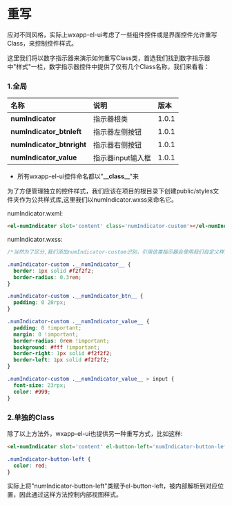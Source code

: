 # 重写

应对不同风格，实际上wxapp-el-ui考虑了一些组件控件或是界面控件允许重写Class，来控制控件样式。

这里我们将以数字指示器来演示如何重写Class类，首选我们找到数字指示器中"样式"一栏，数字指示器控件中提供了仅有几个Class名称，我们来看看：

### 1.全局

| 名称 | 说明 | 版本 |
| :--- | :--- | :--- |
| **numIndicator** | 指示器根类 | 1.0.1 |
| **numIndicator\_btnleft** | 指示器左侧按钮 | 1.0.1 |
| **numIndicator\_btnright** | 指示器右侧按钮 | 1.0.1 |
| **numIndicator\_value** | 指示器input输入框 | 1.0.1 |

* 所有wxapp-el-ui控件命名都以"\_\_**class**\_\_"来

为了方便管理独立的控件样式，我们应该在项目的根目录下创建public/styles文件夹作为公共样式库,这里我们以numIndicator.wxss来命名它。

numIndicator.wxml:

```html
<el-numIndicator slot='content' class='numIndicator-custom'></el-numIndicator>
```

numIndicator.wxss:

```css
/*当然为了区分,我们添加numIndicator-custom识别，引用该类指示器会使用我们自定义样式*/

.numIndicator-custom .__numIndicator__ {
  border: 1px solid #f2f2f2;
  border-radius: 0.3rem;
}

.numIndicator-custom .__numIndicator_btn__ {
  padding: 0 20rpx;
}

.numIndicator-custom .__numIndicator_value__ {
  padding: 0 !important;
  margin: 0 !important;
  border-radius: 0rem !important;
  background: #fff !important;
  border-right: 1px solid #f2f2f2;
  border-left: 1px solid #f2f2f2;
}

.numIndicator-custom .__numIndicator_value__ > input {
  font-size: 23rpx;
  color: #999; 
}
```

### 2.单独的Class

除了以上方法外，wxapp-el-ui也提供另一种重写方式，比如这样:

```html
<el-numIndicator slot='content' el-button-left='numIndicator-button-left'></el-numIndicator>
```

```css
.numIndicator-button-left {
  color: red;
}
```

实际上将"numIndicator-button-left"类赋予el-button-left，被内部解析到对应位置，因此通过这样方法控制内部视图样式。

